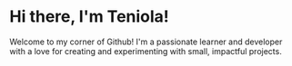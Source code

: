 # Hi there, I'm Teniola!

Welcome to my corner of Github!
I'm a passionate learner and developer with a love for creating and experimenting with small, impactful projects.

